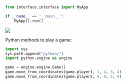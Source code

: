 
```python
from interface.interface import MyApp

if __name__ == '__main__':
    MyApp().run()

```

![](interface_example.PNG)

Python methods to play a game:

```python
import sys
sys.path.append("python/")
import python.engine as engine

game = engine.engine.Game()
game.move_from_coordinates(game.player1, 1, 4, 3, 4)
game.move_from_coordinates(game.player2, 6, 0, 5, 0)
```
